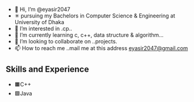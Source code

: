 - 👋 Hi, I’m @eyasir2047
- ✳ pursuing my Bachelors in Computer Science & Engineering at University of Dhaka
- 👀 I’m interested in .cp..
- 🌱 I’m currently learning  c, c++, data structure & algorithm...
- 💞️ I’m looking to collaborate on ..projects.
- 📫 How to reach me ..mail me at this address eyasir2047@gmail.com

## Skills and Experience
* 🟧C++ 
* 🟩Java
      



<!---
eyasir2047/eyasir2047 is a ✨ special ✨ repository because its `README.md` (this file) appears on your GitHub profile.
You can click the Preview link to take a look at your changes.
--->
